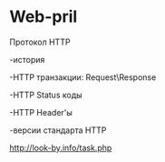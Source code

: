 # Web-pril 
Протокол HTTP  

-история 

-HTTP транзакции: Request\Response

-HTTP Status коды

-HTTP Header'ы

-версии стандарта HTTP

http://look-by.info/task.php
